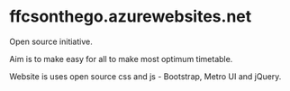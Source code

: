 # ffcsonthego.azurewebsites.net

Open source initiative.

Aim is to make easy for all to make most optimum timetable.

Website is uses open source css and js - Bootstrap, Metro UI and jQuery.
